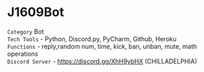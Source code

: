 # J1609Bot
`Category` Bot <br>
`Tech Tools` - Python, Discord.py, PyCharm, Github, Heroku <br>
`Functions` - reply,random num, time, kick, ban, unban, mute, math operations <br>
`Discord Server` - https://discord.gg/XhH9ybHX (CHILLADELPHIA)
